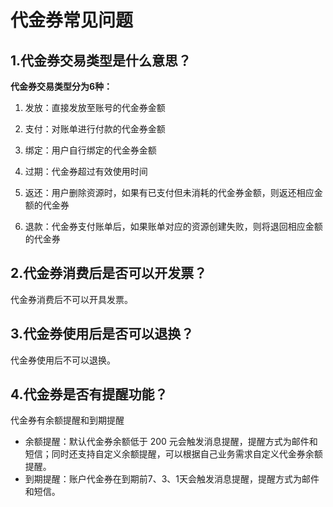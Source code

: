 # 代金券常见问题

## 1.代金券交易类型是什么意思？

**代金券交易类型分为6种：**

1. 发放：直接发放至账号的代金券金额

2. 支付：对账单进行付款的代金券金额

3. 绑定：用户自行绑定的代金券金额

4. 过期：代金券超过有效使用时间

5. 返还：用户删除资源时，如果有已支付但未消耗的代金券金额，则返还相应金额的代金券

6. 退款：代金券支付账单后，如果账单对应的资源创建失败，则将退回相应金额的代金券

## 2.代金券消费后是否可以开发票？

代金券消费后不可以开具发票。

## 3.代金券使用后是否可以退换？

代金券使用后不可以退换。

## 4.代金券是否有提醒功能？

代金券有余额提醒和到期提醒

- 余额提醒：默认代金券余额低于 200 元会触发消息提醒，提醒方式为邮件和短信；同时还支持自定义余额提醒，可以根据自己业务需求自定义代金券余额提醒。
- 到期提醒：账户代金券在到期前7、3、1天会触发消息提醒，提醒方式为邮件和短信。
